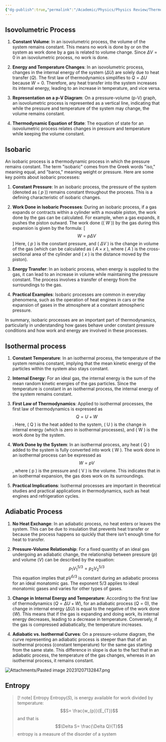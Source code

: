 ```yaml
---
{"dg-publish":true,"permalink":"/Academic/Physics/Physics Review/Thermodynamics/"}
---
```


## Isovolumetric Process
1. **Constant Volume**: In an isovolumetric process, the volume of the system remains constant. This means no work is done by or on the system as work done by a gas is related to volume change. Since $\Delta V = 0$ in an isovolumetric process, no work is done.

2. **Energy and Temperature Changes**: In an isovolumetric process, changes in the internal energy of the system ($\Delta U$) are solely due to heat transfer ($Q$). The first law of thermodynamics simplifies to $Q = \Delta U$ because $W = 0$. Therefore, any heat transfer into the system increases its internal energy, leading to an increase in temperature, and vice versa.

3. **Representation on a p-V Diagram**: On a pressure-volume (p-V) graph, an isovolumetric process is represented as a vertical line, indicating that while the pressure and temperature of the system may change, the volume remains constant.

1. **Thermodynamic Equation of State**: The equation of state for an isovolumetric process relates changes in pressure and temperature while keeping the volume constant.

## Isobaric
An isobaric process is a thermodynamic process in which the pressure remains constant. The term "isobaric" comes from the Greek words "iso," meaning equal, and "baros," meaning weight or pressure. Here are some key points about isobaric processes:

1. **Constant Pressure**: In an isobaric process, the pressure of the system (denoted as \( $p$ \)) remains constant throughout the process. This is a defining characteristic of isobaric changes.

2. **Work Done in Isobaric Processes**: During an isobaric process, if a gas expands or contracts within a cylinder with a movable piston, the work done by the gas can be calculated. For example, when a gas expands, it pushes the piston outward. The work done (\( $W$ \)) by the gas during this expansion is given by the formula:
   \[ $$W = p\Delta V$$ \]
   Here, \( $p$ \) is the constant pressure, and \( $\Delta V$ \) is the change in volume of the gas (which can be calculated as \( $A \times x$ \), where \( $A$ \) is the cross-sectional area of the cylinder and \( $x$ \) is the distance moved by the piston).

3. **Energy Transfer**: In an isobaric process, when energy is supplied to the gas, it can lead to an increase in volume while maintaining the pressure constant. The process involves a transfer of energy from the surroundings to the gas.

4. **Practical Examples**: Isobaric processes are common in everyday phenomena, such as the operation of heat engines in cars or the expansion of gases in the atmosphere at a constant atmospheric pressure.

In summary, isobaric processes are an important part of thermodynamics, particularly in understanding how gases behave under constant pressure conditions and how work and energy are involved in these processes.

## Isothermal process

1. **Constant Temperature**: In an isothermal process, the temperature of the system remains constant, implying that the mean kinetic energy of the particles within the system also stays constant.

2. **Internal Energy**: For an ideal gas, the internal energy is the sum of the mean random kinetic energies of the gas particles. Since the temperature is constant in an isothermal process, the internal energy of the system remains constant.

3. **First Law of Thermodynamics**: Applied to isothermal processes, the first law of thermodynamics is expressed as $$Q = U + W$$. Here, \( Q \) is the heat added to the system, \( U \) is the change in internal energy (which is zero in isothermal processes), and \( W \) is the work done by the system.

4. **Work Done by the System**: In an isothermal process, any heat \( Q \) added to the system is fully converted into work \( W \). The work done in an isothermal process can be expressed as $$W = pV$$, where \( p \) is the pressure and \( V \) is the volume. This indicates that in an isothermal expansion, the gas does work on its surroundings.

5. **Practical Implications**: Isothermal processes are important in theoretical studies and practical applications in thermodynamics, such as heat engines and refrigeration cycles.
## Adiabatic Process
1. **No Heat Exchange**: In an adiabatic process, no heat enters or leaves the system. This can be due to insulation that prevents heat transfer or because the process happens so quickly that there isn't enough time for heat to transfer.

2. **Pressure-Volume Relationship**: For a fixed quantity of an ideal gas undergoing an adiabatic change, the relationship between pressure ($p$) and volume ($V$) can be described by the equation:
   $$p_1V_1^{5/3} = p_2V_2^{5/3}$$
   This equation implies that $pV^{5/3}$ is constant during an adiabatic process for an ideal monatomic gas. The exponent $5/3$ applies to ideal monatomic gases and varies for other types of gases.

3. **Change in Internal Energy and Temperature**: According to the first law of thermodynamics ($Q = \Delta U + W$), for an adiabatic process ($Q = 0$), the change in internal energy ($\Delta U$) is equal to the negative of the work done ($W$). This means that if the gas is expanding and doing work, its internal energy decreases, leading to a decrease in temperature. Conversely, if the gas is compressed adiabatically, the temperature increases.

4. **Adiabatic vs. Isothermal Curves**: On a pressure-volume diagram, the curve representing an adiabatic process is steeper than that of an isothermal process (constant temperature) for the same gas starting from the same state. This difference in slope is due to the fact that in an adiabatic process, the temperature of the gas changes, whereas in an isothermal process, it remains constant.

![Attachments/Pasted image 20231207132847.png](/img/user/Attachments/Pasted%20image%2020231207132847.png)

## Entropy
>[! note] Entropy
>Entropy($S$), is energy available for work divided by temperature:$$S= \frac{w_{p}}{E_{T}}$$ and that is $$\Delta S=  \frac{\Delta Q}{T}$$ entropy is a measure of the disorder of a system


